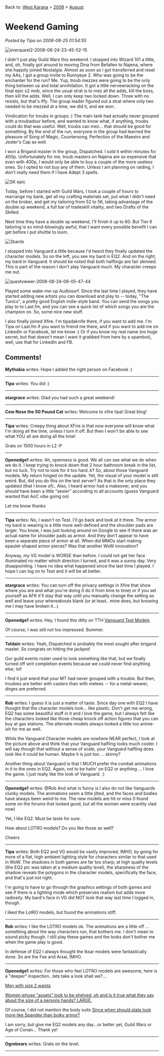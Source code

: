 Back to: [West Karana](/posts/westkarana.md) > [2008](/posts/2008/westkarana.md) > [August](./westkarana.md)
# Weekend Gaming

*Posted by Tipa on 2008-08-25 01:54:55*

![](../../../uploads/2008/08/everquest2-2008-08-24-23-45-52-15.jpg "everquest2-2008-08-24-23-45-52-15")

I didn't just play Guild Wars this weekend. I stopped into Wizard 101 a little, and, oh, finally got around to moving Dina from Befallen to Najena, where she happily joined Nostalgia. Almost as soon as I got transferred and reset my AAs, I got a group invite to Runnyeye 2. Who was going to be the enchanter for the run? Me. Yup, troub mezzes were going to be the only thing between us and total annihilation. It got a little nervewracking on the final epic x2 mob, since the usual strat is to mez all the adds, kill the boss, then kill the adds. Well, I can only keep two locked down. Three with no resists, but that's iffy. The group leader figured out a strat where only two needed to be mezzed at a time, we did it, and we won.

Vindication for troubs in groups :) The main tank had actually never grouped with a troubadour before, and wanted to know what, if anything, troubs could do that was useful. Well, troubs can mez... that should be good for something. By the end of the run, everyone in the group had learned the pleasure of Song of Magic, Countersong, Perfection of the Maestro and Jester's Cap as well. 

I won a Brigand master in the group, Dispatched. I sold it within minutes for 400p. Unfortunately for me, troub masters on Najena are so expensive that even with 400p, I would only be able to buy a couple of the more useless ones. So I opted to not buy any of them. Unless I am planning on raiding, I don't really need them if I have Adept 3 spells.

![](../../../uploads/2008/08/everquest2-2008-08-24-10-06-17-89.jpg "SK epic")

Today, before I started with Guild Wars, I took a couple of hours to rearrange my bank, get all my crafting materials set, put what I didn't need on the broker, and get my tailoring from 52 to 56, taking advantage of the double xp weekend, a full bar of tradeskill vitality, and two Drafts of the Skilled.

Next time they have a double xp weekend, I'll finish it up to 60. But Tier 6 tailoring is so mind-blowingly awful, that I want every possible benefit I can get before I put shuttle to loom.

![](../../../uploads/2008/08/2bards.jpg "2bards")

I stopped into Vanguard a little because I'd heard they finally updated the character models. So on the left, you see my bard in EQ2. And on the right, my bard in Vanguard. It should be noted that both halflings are fair skinned. This is part of the reason I don't play Vanguard much. My character creeps me out.

![](../../../uploads/2008/08/questviewer-2008-08-24-08-05-47-44.jpg "questviewer-2008-08-24-08-05-47-44")

Played some wake-me-up Audiosurf. Since the last time I played, they have started adding new artists you can download and play to -- today, "The Tunics", a pretty good English indie-style band. You can send the songs you play to to Last.fm, and you can see a quick list of which songs you are the champion on. So, some nice new stuff.

I also finally joined Xfire. I'm tipadaknife there, if you want to add me. I'm Tipa on Last.fm if you want to friend me there, and if you want to add me on LinkedIn or Facebook, let me know :) Or if you know my real name (no huge secret, but that doesn't mean I want it grabbed from here by a spambot), well, use that for LinkedIn and FB.

## Comments!

**Mythokia** writes: Hope I added the right person on Facebook :)

---

**Tipa** writes: You did :)

---

**stargrace** writes: Glad you had such a great weekend!

---

**Cow Nose the 50 Pound Cat** writes: Welcome to xfire tipa! Great blog!

---

**Tipa** writes: Creepy thing about XFire is that now everyone will know what I'm doing all the time, unless I turn it off. But then I won't be able to see what YOU all are doing all the time!

Grats on 1500 hours in L2 :P

---

**Openedge1** writes: Ah, openness is good. We all can see what we do when we do it.
I keep trying to knock down that 2 hour bathroom break in the list, but no luck. Try not to look for it too hard..k?
So, about those Vanguard models. My return hinged on the update. Yet, the visual of your model is still weird. 
But, did you do this on the test server? As that is the only place they updated (that I know of)..
Also, I heard armor had a makeover, and you should have been a little "sexier" according to all accounts (guess Vanguard wanted that AoC vibe going on)

Let me know
thanks

---

**Tipa** writes: No, I wasn't on Test. I'll go back and look at it there. The armor my bard is wearing is a little more well-defined and the shoulder pads are larger. You know, I was just looking around on Google to see if there was an actual name for shoulder pads as armor. And they don't appear to have been a separate piece of armor at all. When did MMOs start making epaulet-shaped armor pieces? Was that another WoW innovation?

Anyway, my VG model is WORSE than before. I could not get her face illuminated no matter which direction I turned, and it was a sunny day. Very disappointing. I have no idea what happened since the last time I played. I hope I can log on to Test and it will be all better.

---

**stargrace** writes: You can turn off the privacy settings in Xfire that show where you are and what you're doing (I do it from time to time) or if you set yourself as AFK it'll stay that way until you manually change the setting as well and leave your whereabouts blank (or at least.. mine does, but knowing me I may have broken it...)

---

**Openedge1** writes: Hey, I found this ditty on TTH
[Vanguard Test Models](http://vanguard.tentonhammer.com/index.php?module=ContentExpress&func=display&ceid=975)

Of course, I was still not too impressed.
Bummer.

---

**Toldain** writes: Yeah, Dispatched is probably the most sought after brigand master. So congrats on hitting the jackpot!

Our guild events roster used to look something like that, but we finally turned off writ completion events because we could never find anything else, lol!

I find it just wierd that your MT had never grouped with a troubie. But then, troubies are better with casters than with melees -- for a metal-wearer, dirges are preferred.

---

**Rob** writes: I guess it is just a matter of taste. Since day one with EQ2 I have thought that the character models look... like plastic. Don't get me wrong, EQ2 has some beautiful stuff in it and I love the game, but I always felt like the characters looked like those cheap knock off action figures that you can buy at gas stations. The alternate models always looked a little too anime-ish for me as well.

While the Vanguard Character models are nowhere NEAR perfect, I look at the picture above and think that your Vanguard halfling looks much cooler. I will say though that without a sense of scale, your Vanguard halfling does look like it could be human. Maybe it is just too ... skinny? 

Another thing about Vanguard is that I MUCH prefer the combat animations in it to the ones in EQ2. Again, not to be hatin' on EQ2 or anything ... I love the game. I just really like the look of Vanguard. :)

---

**Openedge1** writes: @Rob
And what is funny is I also do not like Vanguards clunky models. The animations seem a little jilted, and the faces and bodies have always been weird to me. The new models are hit or miss (I found some on the forums that looked good, but all the women were scantily clad now)

Yet, I like EQ2. 
Must be taste for sure. 

How about LOTRO models? Do you like those as well?

Cheers

---

**Tipa** writes: Both EQ2 and VG would be vastly improved, IMHO, by going for more of a flat, high ambient lighting style for characters similar to that used in WoW. The shadows in both games are far too sharp; at high quality levels (the EQ2 pic was taken at a medium quality level), the sharpness of the shadow reveals the polygons in the character models, specifically the face, and that's just not right.

I'm going to have to go through the graphics settings of both games and see if there is a lighting mode which preserves realism but adds more radiosity. My bard's face in VG did NOT look that way last time I logged in, though.

I liked the LotRO models, but found the animations stiff.


---

**Rob** writes: I like the LOTRO models ok. The animations are a little off ... something about the way characters run, that bothers me. I don't mean to sound picky though. I still play these games and the looks don't bother me when the game play is good.

In defense of EQ2 I always thought the Iksar models were fantastically done. So are the Fae and Arsai, IMHO.

---

**Openedge1** writes: For those who feel LOTRO models are awesome, here is a "deeper" inspection...lets take a look shall we?...

[Men with size 2 waists](http://img242.imageshack.us/img242/5897/40234671he2.jpg)

[Women whose "assets" look to be shelved, oh and is it true what they say about the size of a persons hands? LARGE.](http://img515.imageshack.us/img515/16/19818749fc3.jpg)

Of course, I did not mention the body suits
[Since when should plate look more like Spandex than bulky armor?](http://img515.imageshack.us/img515/999/43757056ln0.jpg)

I am sorry, but give me EQ2 models any day...or better yet, Guild Wars or Age of Conan...
Thank ye!

---

**Ogrebears** writes: Grats on the level.

---

